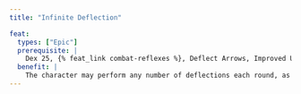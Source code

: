 ```yaml
---
title: "Infinite Deflection"

feat:
  types: ["Epic"]
  prerequisite: |
    Dex 25, {% feat_link combat-reflexes %}, Deflect Arrows, Improved Unarmed Strike.
  benefit: |
    The character may perform any number of deflections each round, as the Deflect Arrows feat.
---
```

